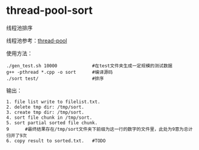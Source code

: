 # thread-pool-sort
线程池排序

线程池参考：[thread-pool](https://github.com/mtrebi/thread-pool)

使用方法：
```
./gen_test.sh 10000             #在test文件夹生成一定规模的测试数据
g++ -pthread *.cpp -o sort      #编译源码
./sort test/                    #排序
```
输出：
```
1. file list write to filelist.txt.
2. delete tmp dir: /tmp/sort.
3. create tmp dir: /tmp/sort.
4. sort file chunk in /tmp/sort.
5. sort partial sorted file chunk.
9      #最终结果存在/tmp/sort文件夹下前缀为这一行的数字的文件里，此处为9意为总计归并了9次
6. copy result to sorted.txt.   #TODO
```

